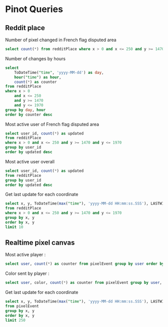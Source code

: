 # Pinot Queries

## Reddit place

Number of pixel changed in French flag disputed area
```sql
select count(*) from redditPlace where x > 0 and x <= 250 and y >= 1470 and y <= 1970
```

Number of changes by hours
```sql
select
    ToDateTime("time", 'yyyy-MM-dd') as day,
    hour("time") as hour,
    count(*) as counter
from redditPlace
where x > 0
    and x <= 250
    and y >= 1470
    and y <= 1970
group by day, hour
order by counter desc
```

Most active user of French flag disputed area
```sql
select user_id, count(*) as updated
from redditPlace
where x > 0 and x <= 250 and y >= 1470 and y <= 1970
group by user_id
order by updated desc
```

Most active user overall
```sql
select user_id, count(*) as updated
from redditPlace
group by user_id
order by updated desc
```

Get last update for each coordinate
```sql
select x, y, ToDateTime(max("time"), 'yyyy-MM-dd HH:mm:ss.SSS'), LASTWITHTIME(user_id, "time", 'STRING'), LASTWITHTIME(pixel_color, "time", 'STRING')
from redditPlace
where x > 0 and x <= 250 and y >= 1470 and y <= 1970
group by x, y
order by x, y
limit 10
```

## Realtime pixel canvas

Most active player :
```sql
select user, count(*) as counter from pixelEvent group by user order by counter
```

Color sent by player :
```sql
select user, color, count(*) as counter from pixelEvent group by user, color order by counter
```

Get last update for each coordinate
```sql
select x, y, ToDateTime(max("time"), 'yyyy-MM-dd HH:mm:ss.SSS'), LASTWITHTIME(user, "time", 'STRING'), LASTWITHTIME(color, "time", 'STRING')
from pixelEvent
group by x, y
order by x, y
limit 250
```